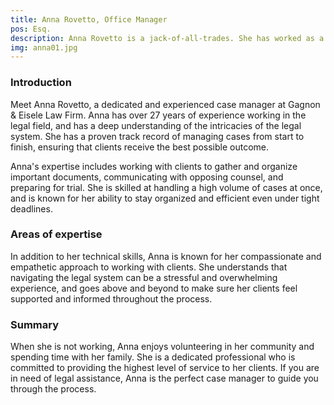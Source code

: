 ```yaml
---
title: Anna Rovetto, Office Manager
pos: Esq.
description: Anna Rovetto is a jack-of-all-trades. She has worked as a Realtor, Case Manager, Paralegal, and Lawyer for over 20 years. She has worked in family law, criminal law, and business law.
img: anna01.jpg
---
```

### Introduction ###

Meet Anna Rovetto, a dedicated and experienced case manager at Gagnon & Eisele Law Firm. Anna has over 27 years of experience working in the legal field, and has a deep understanding of the intricacies of the legal system. She has a proven track record of managing cases from start to finish, ensuring that clients receive the best possible outcome.

Anna's expertise includes working with clients to gather and organize important documents, communicating with opposing counsel, and preparing for trial. She is skilled at handling a high volume of cases at once, and is known for her ability to stay organized and efficient even under tight deadlines.

### Areas of expertise ###

In addition to her technical skills, Anna is known for her compassionate and empathetic approach to working with clients. She understands that navigating the legal system can be a stressful and overwhelming experience, and goes above and beyond to make sure her clients feel supported and informed throughout the process.

### Summary ###

When she is not working, Anna enjoys volunteering in her community and spending time with her family. She is a dedicated professional who is committed to providing the highest level of service to her clients. If you are in need of legal assistance, Anna is the perfect case manager to guide you through the process.
